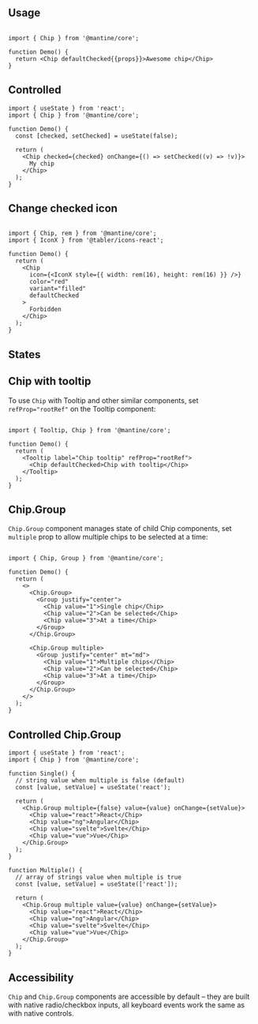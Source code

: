## Usage

```

import { Chip } from '@mantine/core';

function Demo() {
  return <Chip defaultChecked{{props}}>Awesome chip</Chip>
}
```

## Controlled

```tsx
import { useState } from 'react';
import { Chip } from '@mantine/core';

function Demo() {
  const [checked, setChecked] = useState(false);

  return (
    <Chip checked={checked} onChange={() => setChecked((v) => !v)}>
      My chip
    </Chip>
  );
}
```

## Change checked icon

```

import { Chip, rem } from '@mantine/core';
import { IconX } from '@tabler/icons-react';

function Demo() {
  return (
    <Chip
      icon={<IconX style={{ width: rem(16), height: rem(16) }} />}
      color="red"
      variant="filled"
      defaultChecked
    >
      Forbidden
    </Chip>
  );
}
```

## States

## Chip with tooltip

To use `Chip` with Tooltip and other similar components, set `refProp="rootRef"` on the Tooltip component:

```

import { Tooltip, Chip } from '@mantine/core';

function Demo() {
  return (
    <Tooltip label="Chip tooltip" refProp="rootRef">
      <Chip defaultChecked>Chip with tooltip</Chip>
    </Tooltip>
  );
}
```

## Chip.Group

`Chip.Group` component manages state of child Chip components, set `multiple` prop to allow multiple chips to be selected at a time:

```

import { Chip, Group } from '@mantine/core';

function Demo() {
  return (
    <>
      <Chip.Group>
        <Group justify="center">
          <Chip value="1">Single chip</Chip>
          <Chip value="2">Can be selected</Chip>
          <Chip value="3">At a time</Chip>
        </Group>
      </Chip.Group>

      <Chip.Group multiple>
        <Group justify="center" mt="md">
          <Chip value="1">Multiple chips</Chip>
          <Chip value="2">Can be selected</Chip>
          <Chip value="3">At a time</Chip>
        </Group>
      </Chip.Group>
    </>
  );
}
```

## Controlled Chip.Group

```tsx
import { useState } from 'react';
import { Chip } from '@mantine/core';

function Single() {
  // string value when multiple is false (default)
  const [value, setValue] = useState('react');

  return (
    <Chip.Group multiple={false} value={value} onChange={setValue}>
      <Chip value="react">React</Chip>
      <Chip value="ng">Angular</Chip>
      <Chip value="svelte">Svelte</Chip>
      <Chip value="vue">Vue</Chip>
    </Chip.Group>
  );
}

function Multiple() {
  // array of strings value when multiple is true
  const [value, setValue] = useState(['react']);

  return (
    <Chip.Group multiple value={value} onChange={setValue}>
      <Chip value="react">React</Chip>
      <Chip value="ng">Angular</Chip>
      <Chip value="svelte">Svelte</Chip>
      <Chip value="vue">Vue</Chip>
    </Chip.Group>
  );
}
```

## Accessibility

`Chip` and `Chip.Group` components are accessible by default – they are built with native radio/checkbox inputs, all keyboard events work the same as with native controls.